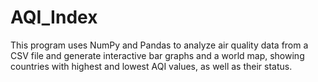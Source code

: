 # AQI_Index
This program uses NumPy and Pandas to analyze air quality data from a CSV file and generate interactive bar graphs and a world map, showing countries with highest and lowest AQI values, as well as their status.
